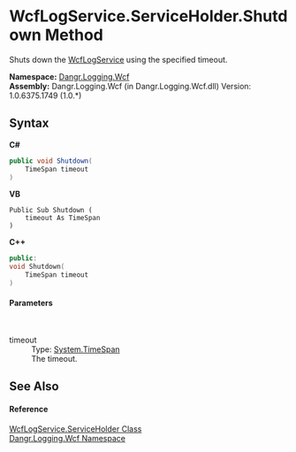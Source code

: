 # WcfLogService.ServiceHolder.Shutdown Method 
 

Shuts down the <a href="T_Dangr_Logging_Wcf_WcfLogService">WcfLogService</a> using the specified timeout.

**Namespace:**&nbsp;<a href="N_Dangr_Logging_Wcf">Dangr.Logging.Wcf</a><br />**Assembly:**&nbsp;Dangr.Logging.Wcf (in Dangr.Logging.Wcf.dll) Version: 1.0.6375.1749 (1.0.*)

## Syntax

**C#**<br />
``` C#
public void Shutdown(
	TimeSpan timeout
)
```

**VB**<br />
``` VB
Public Sub Shutdown ( 
	timeout As TimeSpan
)
```

**C++**<br />
``` C++
public:
void Shutdown(
	TimeSpan timeout
)
```


#### Parameters
&nbsp;<dl><dt>timeout</dt><dd>Type: <a href="http://msdn2.microsoft.com/en-us/library/269ew577" target="_blank">System.TimeSpan</a><br />The timeout.</dd></dl>

## See Also


#### Reference
<a href="T_Dangr_Logging_Wcf_WcfLogService_ServiceHolder">WcfLogService.ServiceHolder Class</a><br /><a href="N_Dangr_Logging_Wcf">Dangr.Logging.Wcf Namespace</a><br />